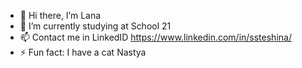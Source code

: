 - 👋 Hi there, I’m Lana
- 🌱 I’m currently studying at School 21
- 📫 Contact me in LinkedID https://www.linkedin.com/in/ssteshina/
- ⚡ Fun fact: I have a cat Nastya 

<!---
lana-cnmd/lana-cnmd is a ✨ special ✨ repository because its `README.md` (this file) appears on your GitHub profile.
You can click the Preview link to take a look at your changes.
--->
